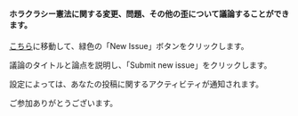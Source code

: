 #### ホラクラシー憲法に関する変更、問題、その他の歪について議論することができます。

<a href="https://github.com/holacracyone/Holacracy-Constitution/issues" target="_blank">こちら</a>に移動して、緑色の「New Issue」ボタンをクリックします。

議論のタイトルと論点を説明し、「Submit new issue」をクリックします。

設定によっては、あなたの投稿に関するアクティビティが通知されます。

ご参加ありがとうございます。
